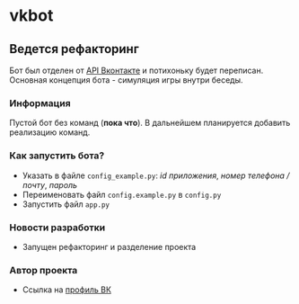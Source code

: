 # vkbot

## Ведется рефакторинг
Бот был отделен от [API Вконтакте](https://github.com/makerus/vk_api) и потихоньку будет переписан. Основная концепция бота - симуляция игры внутри беседы.

### Информация
Пустой бот без команд (**пока что**). В дальнейшем планируется добавить реализацию команд.


### Как запустить бота?
- Указать в файле ```config_example.py```: *id приложения*, *номер телефона / почту*, *пароль*
- Переименовать файл ```config.example.py``` в ```config.py```
- Запустить файл ```app.py```

### Новости разработки
- Запущен рефакторинг и разделение проекта

### Автор проекта
- Ссылка на [профиль ВК](https://vk.com/egor_katagarov)
